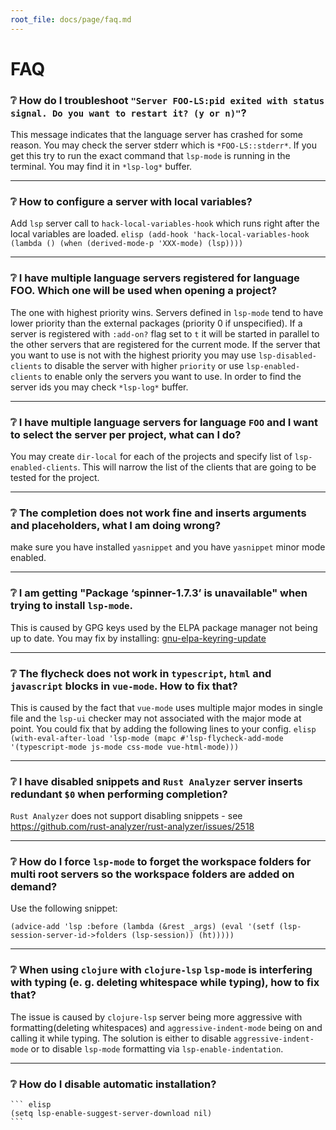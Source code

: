 ```yaml
---
root_file: docs/page/faq.md
---
```

# FAQ

### :grey_question: How do I troubleshoot `"Server FOO-LS:pid exited with status signal. Do you want to restart it? (y or n)"`?

This message indicates that the language server has crashed for some reason. You may check the server stderr which is `*FOO-LS::stderr*`. If you get this try to run the exact command that `lsp-mode` is running in the terminal. You may find it in `*lsp-log*` buffer.

---
### :grey_question: How to configure a server with local variables?

Add `lsp` server call to `hack-local-variables-hook` which runs right after the local variables are loaded.
      ```elisp
      (add-hook 'hack-local-variables-hook
                (lambda () (when (derived-mode-p 'XXX-mode) (lsp))))
      ```

---
### :grey_question: I have multiple language servers registered for language FOO. Which one will be used when opening a project?

The one with highest priority wins. Servers defined in `lsp-mode` tend to have lower priority than the external packages (priority 0 if unspecified). If a server is registered with `:add-on?` flag set to `t` it will be started in parallel to the other servers that are registered for the current mode. If the server that you want to use is not with the highest priority you may use `lsp-disabled-clients` to disable the server with higher `priority` or use `lsp-enabled-clients` to enable only the servers you want to use. In order to find the server ids you may check `*lsp-log*` buffer.

---
### :grey_question: I have multiple language servers for language `FOO` and I want to select the server per project, what can I do?

You may create `dir-local` for each of the projects and specify list of `lsp-enabled-clients`. This will narrow the list of the clients that are going to be tested for the project.

---
### :grey_question: The completion does not work fine and inserts arguments and placeholders, what I am doing wrong?

make sure you have installed `yasnippet` and you have `yasnippet` minor mode enabled.

---
### :grey_question: I am getting "Package ‘spinner-1.7.3’ is unavailable" when trying to install `lsp-mode`.

This is caused by GPG keys used by the ELPA package manager not being up to date. You may fix by installing: [gnu-elpa-keyring-update](https://elpa.gnu.org/packages/gnu-elpa-keyring-update.html)

---
### :grey_question: The flycheck does not work in `typescript`, `html` and `javascript` blocks in `vue-mode`. How to fix that?

This is caused by the fact that `vue-mode` uses multiple major modes in single file and the `lsp-ui` checker may not associated with the major mode at point. You could fix that by adding the following lines to your config.
      ```elisp
      (with-eval-after-load 'lsp-mode
        (mapc #'lsp-flycheck-add-mode '(typescript-mode js-mode css-mode vue-html-mode)))
      ```

---
### :grey_question: I have disabled snippets and `Rust Analyzer` server inserts redundant `$0` when performing completion?

`Rust Analyzer` does not support disabling snippets - see <https://github.com/rust-analyzer/rust-analyzer/issues/2518>

---
### :grey_question: How do I force `lsp-mode` to forget the workspace folders for multi root servers so the workspace folders are added on demand?

Use the following snippet:
  ``` elisp
  (advice-add 'lsp :before (lambda (&rest _args) (eval '(setf (lsp-session-server-id->folders (lsp-session)) (ht)))))
  ```


---
### :grey_question: When using `clojure` with `clojure-lsp` `lsp-mode` is interfering with typing (e. g. deleting whitespace while typing), how to fix that?

The issue is caused by `clojure-lsp` server being more aggressive with formatting(deleting whitespaces) and `aggressive-indent-mode` being on and calling it while typing. The solution is either to disable `aggressive-indent-mode` or to disable `lsp-mode` formatting via `lsp-enable-indentation`.


---
### :grey_question: How do I disable automatic installation?

    ``` elisp
    (setq lsp-enable-suggest-server-download nil)
    ```

